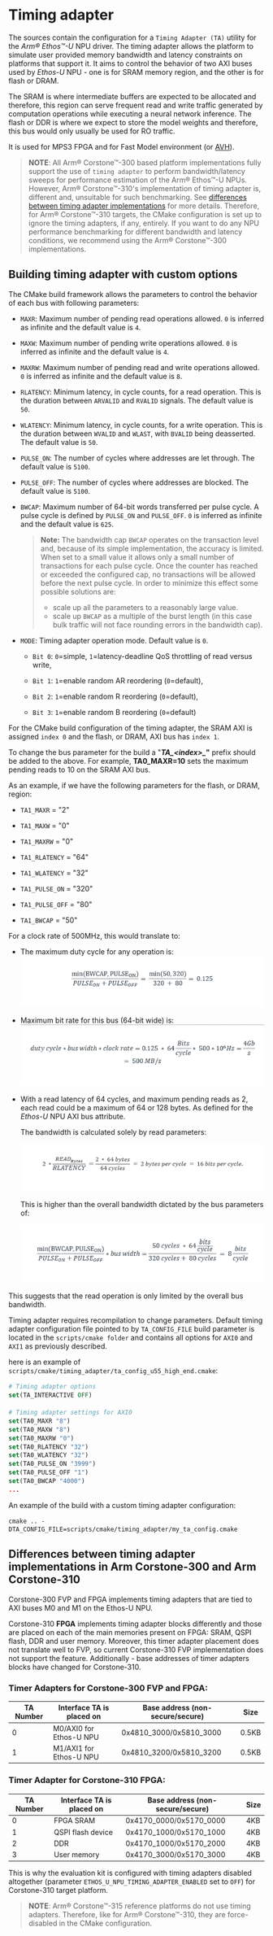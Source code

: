 # Timing adapter

The sources contain the configuration for a `Timing Adapter (TA)` utility for the *Arm® Ethos™-U* NPU driver. The
timing adapter allows the platform to simulate user provided memory bandwidth and latency constraints on platforms that
support it. It aims to control the behavior of two AXI buses used by *Ethos-U* NPU - one is for SRAM memory region, and
the other is for flash or DRAM.

The SRAM is where intermediate buffers are expected to be allocated and therefore, this region can serve frequent read
and write traffic generated by computation operations while executing a neural network inference. The flash or DDR is
where we expect to store the model weights and therefore, this bus would only usually be used for RO traffic.

It is used for MPS3 FPGA and for Fast Model environment (or [AVH](./arm_virtual_hardware.md#overview)).

> **NOTE**: All Arm® Corstone™-300 based platform implementations fully support the use of `timing adapter` to perform
> bandwidth/latency sweeps for performance estimation of the Arm® Ethos™-U NPUs. However, Arm® Corstone™-310's
> implementation of timing adapter is, different and, unsuitable for such benchmarking. See
> [differences between timing adapter implementations](#differences-between-timing-adapter-implementations-in-arm-corstone_300-and-arm-corstone_310) for more details. Therefore, for Arm® Corstone™-310 targets, the
> CMake configuration is set up to ignore the timing adapters, if any, entirely. If you want to do any NPU performance
> benchmarking for different bandwidth and latency conditions, we recommend using the Arm® Corstone™-300
> implementations.

## Building timing adapter with custom options

The CMake build framework allows the parameters to control the behavior of each bus with following parameters:

- `MAXR`: Maximum number of pending read operations allowed. `0` is inferred as infinite and the default value is `4`.

- `MAXW`: Maximum number of pending write operations allowed. `0` is inferred as infinite and the default value is `4`.

- `MAXRW`: Maximum number of pending read and write operations allowed. `0` is inferred as infinite and the default
  value is `8`.

- `RLATENCY`: Minimum latency, in cycle counts, for a read operation. This is the duration between `ARVALID` and
  `RVALID` signals. The default value is `50`.

- `WLATENCY`: Minimum latency, in cycle counts, for a write operation. This is the duration between `WVALID` and
  `WLAST`, with `BVALID` being deasserted. The default value is `50`.

- `PULSE_ON`: The number of cycles where addresses are let through. The default value is `5100`.

- `PULSE_OFF`: The number of cycles where addresses are blocked. The default value is `5100`.

- `BWCAP`: Maximum number of 64-bit words transferred per pulse cycle. A pulse cycle is defined by `PULSE_ON`
  and `PULSE_OFF`. `0` is inferred as infinite and the default value is `625`.

  > **Note:** The bandwidth cap `BWCAP` operates on the transaction level and, because of its simple implementation,
  > the accuracy is limited.
  > When set to a small value it allows only a small number of transactions for each pulse cycle.
  > Once the counter has reached or exceeded the configured cap, no transactions will be allowed before the next pulse
  > cycle. In order to minimize this effect some possible solutions are:
  >
  > - scale up all the parameters to a reasonably large value.
  > - scale up `BWCAP` as a multiple of the burst length (in this case bulk traffic will not face rounding errors in
  >   the bandwidth cap).

- `MODE`: Timing adapter operation mode. Default value is `0`.

  - `Bit 0`: `0`=simple, `1`=latency-deadline QoS throttling of read versus write,

  - `Bit 1`: `1`=enable random AR reordering (`0`=default),

  - `Bit 2`: `1`=enable random R reordering (`0`=default),

  - `Bit 3`: `1`=enable random B reordering (`0`=default)

For the CMake build configuration of the timing adapter, the SRAM AXI is assigned `index 0` and the flash, or DRAM, AXI
bus has `index 1`.

To change the bus parameter for the build a "***TA_\<index>_*"** prefix should be added to the above. For example,
**TA0_MAXR=10** sets the maximum pending reads to 10 on the SRAM AXI bus.

As an example, if we have the following parameters for the flash, or DRAM, region:

- `TA1_MAXR` = "2"

- `TA1_MAXW` = "0"

- `TA1_MAXRW` = "0"

- `TA1_RLATENCY` = "64"

- `TA1_WLATENCY` = "32"

- `TA1_PULSE_ON` = "320"

- `TA1_PULSE_OFF` = "80"

- `TA1_BWCAP` = "50"

For a clock rate of 500MHz, this would translate to:

- The maximum duty cycle for any operation is:\
  ![Maximum duty cycle formula](../media/F1.png)

- Maximum bit rate for this bus (64-bit wide) is:\
  ![Maximum bit rate formula](../media/F2.png)

- With a read latency of 64 cycles, and maximum pending reads as 2, each read could be a maximum of 64 or 128 bytes. As
  defined for the *Ethos-U* NPU AXI bus attribute.

  The bandwidth is calculated solely by read parameters:

  ![Bandwidth formula](../media/F3.png)

  This is higher than the overall bandwidth dictated by the bus parameters of:

  ![Overall bandwidth formula](../media/F4.png)

This suggests that the read operation is only limited by the overall bus bandwidth.

Timing adapter requires recompilation to change parameters. Default timing adapter configuration file pointed to by
`TA_CONFIG_FILE` build parameter is located in the `scripts/cmake folder` and contains all options for `AXI0` and `AXI1`
as previously described.

here is an example of `scripts/cmake/timing_adapter/ta_config_u55_high_end.cmake`:

```cmake
# Timing adapter options
set(TA_INTERACTIVE OFF)

# Timing adapter settings for AXI0
set(TA0_MAXR "8")
set(TA0_MAXW "8")
set(TA0_MAXRW "0")
set(TA0_RLATENCY "32")
set(TA0_WLATENCY "32")
set(TA0_PULSE_ON "3999")
set(TA0_PULSE_OFF "1")
set(TA0_BWCAP "4000")
...
```

An example of the build with a custom timing adapter configuration:

```commandline
cmake .. -DTA_CONFIG_FILE=scripts/cmake/timing_adapter/my_ta_config.cmake
```
## Differences between timing adapter implementations in Arm Corstone-300 and Arm Corstone-310

Corstone-300 FVP and FPGA implements timing adapters that are tied to AXI buses M0 and M1 on the Ethos-U NPU.

Corstone-310 **FPGA** implements timing adapter blocks differently and those are placed on each of the main
memories present on FPGA: SRAM, QSPI flash, DDR and user memory.
Moreover, this timer adapter placement does not translate well to FVP, so current Corstone-310 FVP implementation does
not support the feature. Additionally - base addresses of timer adapters blocks have changed for Corstone-310.

### Timer Adapters for Corstone-300 FVP and FPGA:

| TA Number | Interface TA is placed on | Base address (non-secure/secure) | Size  |
|-----------|---------------------------|----------------------------------|-------|
| 0         | M0/AXI0 for Ethos-U NPU   | 0x4810_3000/0x5810_3000          | 0.5KB |
| 1         | M1/AXI1 for Ethos-U NPU   | 0x4810_3200/0x5810_3200          | 0.5KB |

### Timer Adapter for Corstone-310 FPGA:

| TA Number | Interface TA is placed on | Base address (non-secure/secure) | Size |
|-----------|---------------------------|----------------------------------|------|
| 0         | FPGA SRAM                 | 0x4170_0000/0x5170_0000          | 4KB  |
| 1         | QSPI flash device         | 0x4170_1000/0x5170_1000          | 4KB  |
| 2         | DDR                       | 0x4170_1000/0x5170_2000          | 4KB  |
| 3         | User memory               | 0x4170_3000/0x5170_3000          | 4KB  |

This is why the evaluation kit is configured with timing adapters disabled altogether (parameter
`ETHOS_U_NPU_TIMING_ADAPTER_ENABLED` set to `OFF`) for Corstone-310 target platform.

> **NOTE**: Arm® Corstone™-315 reference platforms do not use timing adapters. Therefore, like for
Arm® Corstone™-310, they are force-disabled in the CMake configuration.
